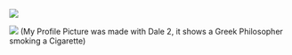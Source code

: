 ![](https://github.com/maxruffo/maxruffo/blob/main/giphy%20(1).gif)


![](https://komarev.com/ghpvc/?username=maxruffo&style=flat-square)
(My Profile Picture was made with Dale 2, it shows a Greek Philosopher smoking a Cigarette)
